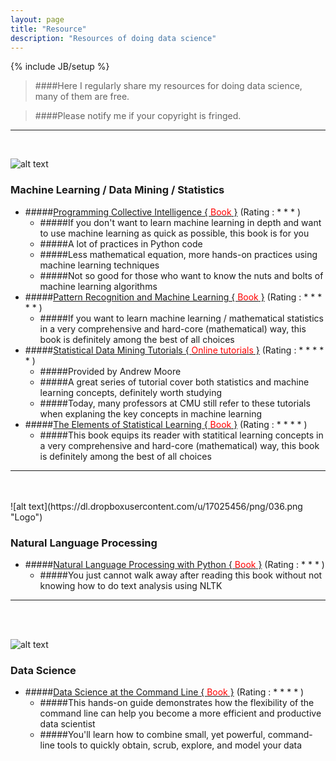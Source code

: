 ```yaml
---
layout: page
title: "Resource"
description: "Resources of doing data science"
---
```

{% include JB/setup %}
> ####Here I regularly share my resources for doing data science, many of them are free.

> ####Please notify me if your copyright is fringed.

---
<br />         

![alt text](https://dl.dropboxusercontent.com/u/17025456/png/059.png "Logo")

### Machine Learning / Data Mining / Statistics
* #####[Programming Collective Intelligence { <font color='red'>Book</font> }](http://shop.oreilly.com/product/9780596529321.do) (Rating : * * * )
	- #####If you don't want to learn machine learning in depth and want to use machine learning as quick as possible, this book is for you
	- #####A lot of practices in Python code
	- #####Less mathematical equation, more hands-on practices using machine learning techniques
	- #####Not so good for those who want to know the nuts and bolts of machine learning algorithms
* #####[Pattern Recognition and Machine Learning { <font color='red'>Book</font> }](http://research.microsoft.com/en-us/um/people/cmbishop/prml/) (Rating : * * * * * )
	- #####If you want to learn machine learning / mathematical statistics in a very comprehensive and hard-core (mathematical) way, this book is definitely among the best of all choices
* #####[Statistical Data Mining Tutorials { <font color='red'>Online tutorials</font> }](http://www.autonlab.org/tutorials/list.html) (Rating : * * * * * )
	- #####Provided by Andrew Moore
	- #####A great series of tutorial cover both statistics and machine learning concepts, definitely worth studying
	- #####Today, many professors at CMU still refer to these tutorials when explaning the key concepts in machine learning
* #####[The Elements of Statistical Learning { <font color='red'>Book</font> }](http://statweb.stanford.edu/~tibs/ElemStatLearn/) (Rating : * * * * )
	- #####This book equips its reader with statitical learning concepts in a very comprehensive and hard-core (mathematical) way, this book is definitely among the best of all choices



---
<br />         
<br />
![alt text](https://dl.dropboxusercontent.com/u/17025456/png/036.png "Logo")

### Natural Language Processing
* #####[Natural Language Processing with Python { <font color='red'>Book</font> }](http://shop.oreilly.com/product/9780596516499.do) (Rating : * * * )
	- #####You just cannot walk away after reading this book without not knowing how to do text analysis using NLTK
	
	


---
<br />         
<br />

![alt text](https://dl.dropboxusercontent.com/u/17025456/png/051.png "Logo")

### Data Science
* #####[Data Science at the Command Line { <font color='red'>Book</font> }](http://datascienceatthecommandline.com/) (Rating : * * * * )
	- #####This hands-on guide demonstrates how the flexibility of the command line can help you become a more efficient and productive data scientist
	- #####You'll learn how to combine small, yet powerful, command-line tools to quickly obtain, scrub, explore, and model your data
	
	
